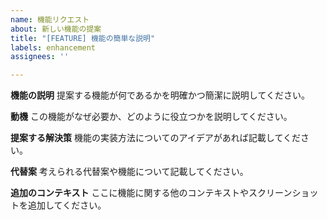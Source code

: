 ```yaml
---
name: 機能リクエスト
about: 新しい機能の提案
title: "[FEATURE] 機能の簡単な説明"
labels: enhancement
assignees: ''

---
```


**機能の説明**
提案する機能が何であるかを明確かつ簡潔に説明してください。

**動機**
この機能がなぜ必要か、どのように役立つかを説明してください。

**提案する解決策**
機能の実装方法についてのアイデアがあれば記載してください。

**代替案**
考えられる代替案や機能について記載してください。

**追加のコンテキスト**
ここに機能に関する他のコンテキストやスクリーンショットを追加してください。
